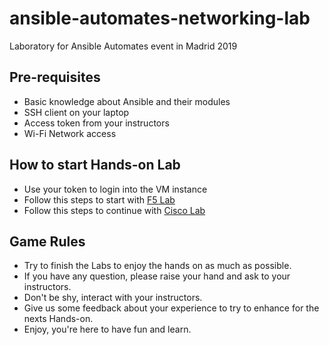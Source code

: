 # ansible-automates-networking-lab
Laboratory for Ansible Automates event in Madrid 2019

## Pre-requisites

- Basic knowledge about Ansible and their modules
- SSH client on your laptop
- Access token from your instructors
- Wi-Fi Network access

## How to start Hands-on Lab

- Use your token to login into the VM instance
- Follow this steps to start with [F5 Lab](https://network-automation.github.io/linklight/exercises/ansible_f5/)
- Follow this steps to continue with [Cisco Lab](https://network-automation.github.io/linklight/exercises/networking_v2/)

## Game Rules

- Try to finish the Labs to enjoy the hands on as much as possible.
- If you have any question, please raise your hand and ask to your instructors.
- Don't be shy, interact with your instructors.
- Give us some feedback about your experience to try to enhance for the nexts Hands-on.
- Enjoy, you're here to have fun and learn.
